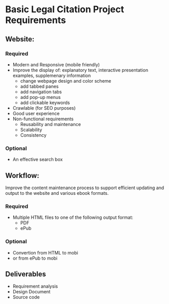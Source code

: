 # Basic Legal Citation Project Requirements

## Website:

### Required
* Modern and Responsive (mobile friendly)
* Improve the display of: explanatory text, interactive presentation examples, supplemenary information
	* change webpage design and color scheme
	* add tabbed panes
	* add navigation tabs
	* add pop-up menus
	* add clickable keywords
* Crawlable (for SEO purposes)
* Good user experience
* Non-functional requirements
	* Reusability and maintenance
	* Scalability
	* Consistency 

### Optional
* An effective search box

## Workflow:
Improve the content maintenance process to support efficient updating and output to the website and various ebook formats.

### Required
* Multiple HTML files to one of the following output format:
	* PDF
	* ePub

### Optional
* Convertion from HTML to mobi 
* or from ePub to mobi

## Deliverables
* Requirement analysis
* Design Document
* Source code